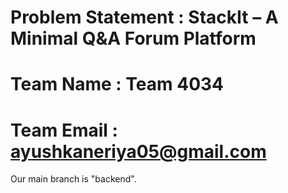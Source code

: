 # Problem Statement : StackIt – A Minimal Q&A Forum Platform
# Team Name : Team 4034 
# Team Email : ayushkaneriya05@gmail.com 

Our main branch is "backend".
